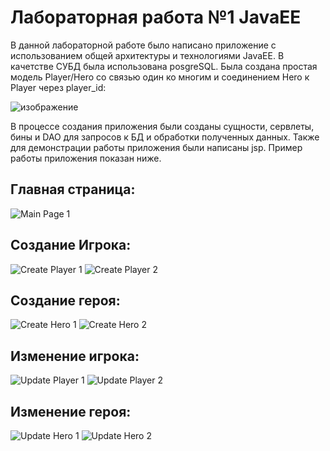 # Лабораторная работа №1 JavaEE

В данной лабораторной работе было написано приложение с использованием общей архитектуры и технологиями JavaEE. В качетстве СУБД была использована posgreSQL. Была создана простая модель Player/Hero со связью один ко многим и соединением Hero к Player через player_id:

![изображение](https://user-images.githubusercontent.com/70959898/217813742-2f733567-201b-4bb9-b7b9-0d066d8899c1.png)

В процессе создания приложения были созданы сущности, сервлеты, бины и DAO  для запросов к БД и обработки полученных данных. Также для демонстрации работы приложения были написаны jsp. Пример работы приложения показан ниже.

## Главная страница:

![Main Page 1](https://user-images.githubusercontent.com/70959898/217818227-7c9a5666-1478-45cf-a0b6-08c0db49528a.PNG)

## Создание Игрока:


![Create Player 1](https://user-images.githubusercontent.com/70959898/217817002-fe362a0e-ec6e-48b8-8ce9-2ede5ea60bde.PNG)
![Create Player 2](https://user-images.githubusercontent.com/70959898/217817017-7bad087a-0672-48f6-8e31-7694cbc959d8.PNG)

## Создание героя:


![Create Hero 1](https://user-images.githubusercontent.com/70959898/217816907-9d96acae-ce81-498d-9738-d6182b2d8fa2.PNG)
![Create Hero 2](https://user-images.githubusercontent.com/70959898/217816930-6c5f8524-4b38-4a91-996d-0d5cfd3fbe31.PNG)

## Изменение игрока:


![Update Player 1](https://user-images.githubusercontent.com/70959898/217817040-f92de59e-5034-496e-8f54-2cef564072bf.PNG)
![Update Player 2](https://user-images.githubusercontent.com/70959898/217817050-efc3f636-0d3b-4fee-9833-351b93220dac.PNG)

## Изменение героя:


![Update Hero 1](https://user-images.githubusercontent.com/70959898/217817071-211c6eb0-82eb-465f-8013-0c2fe5cee84d.PNG)
![Update Hero 2](https://user-images.githubusercontent.com/70959898/217817077-76cd9a05-1672-46a8-a8ef-afaa557a1423.PNG)
